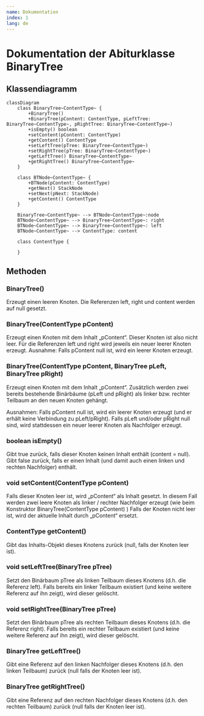 ```yaml
---
name: Dokumentation
index: 1
lang: de
---
```


# Dokumentation der Abiturklasse BinaryTree

## Klassendiagramm

```mermaid
classDiagram
    class BinaryTree~ContentType~ {
        +BinaryTree()
        +BinaryTree(pContent: ContentType, pLeftTree: BinaryTree~ContentType~, pRightTree: BinaryTree~ContentType~)
        +isEmpty() boolean
        +setContent(pContent: ContentType)
        +getContent() ContentType
        +setLeftTree(pTree: BinaryTree~ContentType~)
        +setRightTree(pTree: BinaryTree~ContentType~)
        +getLeftTree() BinaryTree~ContentType~
        +getRightTree() BinaryTree~ContentType~
    }

    class BTNode~ContentType~ {
        +BTNode(pContent: ContentType)
        +getNext() StackNode
        +setNext(pNext: StackNode)
        +getContent() ContentType
    }

    BinaryTree~ContentType~ --> BTNode~ContentType~:node
    BTNode~ContentType~ --> BinaryTree~ContentType~: right
    BTNode~ContentType~ --> BinaryTree~ContentType~: left
    BTNode~ContentType~ --> ContentType: content

    class ContentType {

    }

```

## Methoden

### BinaryTree()
Erzeugt einen leeren Knoten. Die Referenzen left, right und content werden auf null gesetzt.

### BinaryTree(ContentType pContent)
Erzeugt einen Knoten mit dem Inhalt „pContent“. Dieser Knoten ist also nicht leer.
Für die Referenzen left und right wird jeweils ein neuer leerer Knoten erzeugt.
Ausnahme: Falls pContent null ist, wird ein leerer Knoten erzeugt.

### BinaryTree(ContentType pContent, BinaryTree pLeft, BinaryTree pRight)
Erzeugt einen Knoten mit dem Inhalt „pContent“.
Zusätzlich werden zwei bereits bestehende Binärbäume (pLeft und pRight) als linker bzw. rechter Teilbaum
an den neuen Knoten gehängt.

Ausnahmen:
Falls pContent null ist, wird ein leerer Knoten erzeugt (und er erhält keine Verbindung zu pLeft/pRight).
Falls pLeft und/oder pRight null sind, wird stattdessen ein neuer leerer Knoten als Nachfolger erzeugt.

### boolean isEmpty()
Gibt true zurück, falls dieser Knoten keinen Inhalt enthält (content = null).
Gibt false zurück, falls er einen Inhalt (und damit auch einen linken und rechten Nachfolger) enthält.

### void setContent(ContentType pContent)
Falls dieser Knoten leer ist, wird „pContent“ als Inhalt gesetzt.
In diesem Fall werden zwei leere Knoten als linker / rechter Nachfolger erzeugt
(wie beim Konstruktor BinaryTree(ContentType pContent) )
Falls der Knoten nicht leer ist, wird der aktuelle Inhalt durch „pContent“ ersetzt.

### ContentType getContent()
Gibt das Inhalts-Objekt dieses Knotens zurück (null, falls der Knoten leer ist).

### void setLeftTree(BinaryTree pTree)
Setzt den Binärbaum pTree als linken Teilbaum dieses Knotens (d.h. die Referenz left).
Falls bereits ein linker Teilbaum existiert (und keine weitere Referenz auf ihn zeigt), wird dieser gelöscht.

### void setRightTree(BinaryTree pTree)
Setzt den Binärbaum pTree als rechten Teilbaum dieses Knotens (d.h. die Referenz right).
Falls bereits ein rechter Teilbaum existiert (und keine weitere Referenz auf ihn zeigt), wird dieser gelöscht.

### BinaryTree getLeftTree()
Gibt eine Referenz auf den linken Nachfolger dieses Knotens (d.h. den linken Teilbaum) zurück
(null falls der Knoten leer ist).

### BinaryTree getRightTree()
Gibt eine Referenz auf den rechten Nachfolger dieses Knotens (d.h. den rechten Teilbaum) zurück
(null falls der Knoten leer ist).
